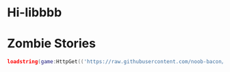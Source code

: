 # Hi-libbbb

# Zombie Stories
```lua
loadstring(game:HttpGet(('https://raw.githubusercontent.com/noob-bacon/Hi-libbbb/refs/heads/main/Zombie%20Stories')))()
```
